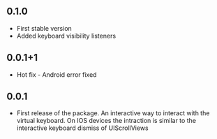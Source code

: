 ## 0.1.0
* First stable version
* Added keyboard visibility listeners

## 0.0.1+1

* Hot fix - Android error fixed

## 0.0.1

* First release of the package. 
An interactive way to interact with the virtual keyboard. 
On IOS devices the intraction is similar to the interactive keyboard dismiss of UIScrollViews 
